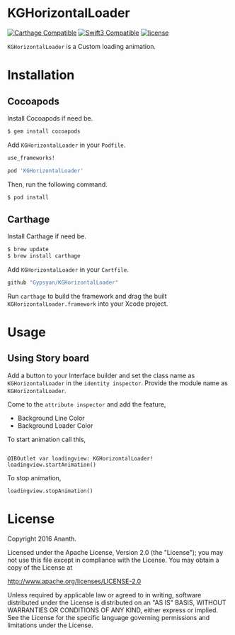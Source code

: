 # KGHorizontalLoader

[![Carthage Compatible](https://img.shields.io/badge/Carthage-compatible-4BC51D.svg?style=flat)](https://github.com/Carthage/Carthage)
[![Swift3 Compatible](https://img.shields.io/badge/KGHorizontalLoader-Swift3-brightgreen.svg)](https://img.shields.io/badge/KGHorizontalLoader-Swift3-brightgreen.svg)
[![license](https://img.shields.io/github/license/Gypsyan/KGHorizontalLoader.svg)]()

`KGHorizontalLoader` is a Custom loading animation.

# Installation

## Cocoapods

Install Cocoapods if need be.

```bash
$ gem install cocoapods
```

Add `KGHorizontalLoader` in your `Podfile`.

```ruby
use_frameworks!

pod 'KGHorizontalLoader'
```

Then, run the following command.

```bash
$ pod install
```
## Carthage

Install Carthage if need be.

```bash
$ brew update
$ brew install carthage
```

Add `KGHorizontalLoader` in your `Cartfile`.

```ruby
github "Gypsyan/KGHorizontalLoader"
```

Run `carthage` to build the framework and drag the built `KGHorizontalLoader.framework` into your Xcode project.

# Usage

## Using Story board
Add a button to your Interface builder and set the class name as `KGHorizontalLoader` in the `identity inspector`. Provide the module name as `KGHorizontalLoader`.

Come to the `attribute inspector` and add the feature,

  * Background Line Color
  * Background Loader Color


  To start animation call this,

  ```

  @IBOutlet var loadingview: KGHorizontalLoader!
  loadingview.startAnimation()
  ```

  To stop animation,

  ```
  loadingview.stopAnimation()
  ```

# License

Copyright 2016 Ananth.

Licensed under the Apache License, Version 2.0 (the "License"); you may not use this file except in compliance with the License. You may obtain a copy of the License at

http://www.apache.org/licenses/LICENSE-2.0

Unless required by applicable law or agreed to in writing, software distributed under the License is distributed on an "AS IS" BASIS, WITHOUT WARRANTIES OR CONDITIONS OF ANY KIND, either express or implied. See the License for the specific language governing permissions and limitations under the License.
